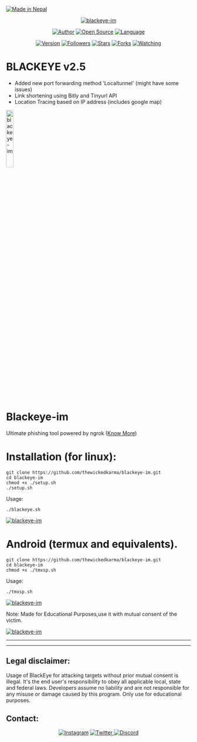 
  

<p align="left">
<a href="#"><img title="Made in Nepal" src="https://img.shields.io/badge/MADE%20IN-NEPAL-green?colorA=%ff0000&colorB=%0000FF&style=for-the-badge"></a>
</p>
<p align="center">
<a href="#"><img title="blackeye-im" src="https://i.imgur.com/5N5Kdjw.png"></a>
</p>
<p align="center">
<a href="https://github.com/thewickedkarma"><img title="Author" src="https://img.shields.io/badge/Author-thewickedkarma-red.svg?style=for-the-badge&logo=github"></a>
<a href="#"><img title="Open Source" src="https://img.shields.io/badge/Open%20Source-%E2%9D%A4-green?style=for-the-badge"></a>
<a href="#"><img title="Language" src="https://img.shields.io/badge/Shell-555555?style=for-the-badge&logo=shell&logoColor=white"></a>
</p>
<p align="center">
<a href="#"><img title="Version" src="https://img.shields.io/badge/Version-2.5-green.svg?style=flat-square"></a>
<a href="https://github.com/thewickedkarma/followers"><img title="Followers" src="https://img.shields.io/github/followers/thewickedkarma?color=blue&style=flat-square"></a>
<a href="https://github.com/thewickedkarma/blackeye-im/stargazers/"><img title="Stars" src="https://img.shields.io/github/stars/thewickedkarma/blackeye-im?color=red&style=flat-square"></a>
<a href="https://github.com/thewickedkarma/blackeye-im/network/members"><img title="Forks" src="https://img.shields.io/github/forks/thewickedkarma/blackeye-im?color=red&style=flat-square"></a>
<a href="https://github.com/thewickedkarma/blackeye-im/watchers"><img title="Watching" src="https://img.shields.io/github/watchers/thewickedkarma/blackeye-im?label=Watchers&color=blue&style=flat-square"></a>
</p>












# BLACKEYE v2.5
<ul type='disc'> <li>Added new port forwarding method 'Localtunnel' (might have some issues)
<li>Link shortening using Bitly and Tinyurl API
<li>Location Tracing based on IP address (includes google map)


</ul>
 <a href="#"><img title="blackeye-im" width= "20%" src="https://i.imgur.com/5N5Kdjw.png"></a>


# Blackeye-im

Ultimate phishing tool powered by ngrok (<a href='https://thewickedkarma.github.io/blackeye-im'>Know More</a>)

# Installation (for linux):
```
git clone https://github.com/thewickedkarma/blackeye-im.git
cd blackeye-im
chmod +x ./setup.sh
./setup.sh
```
Usage:

```./blackeye.sh```
<p><a href="https://i.imgur.com/irdzUjd.png"><img title="blackeye-im" src="https://i.imgur.com/irdzUjd.png"></a>
</p>

# Android (termux and equivalents).
```
git clone https://github.com/thewickedkarma/blackeye-im.git
cd blackeye-im
chmod +x ./tmxsp.sh
```
Usage:

```./tmxsp.sh```
<p><a href="#"><img title="blackeye-im" src="https://i.imgur.com/YuAb55M.jpg"></a>
</p>
Note: Made for Educational Purposes,use it with mutual consent of the victim.
<p><a href="https://i.imgur.com/TJFmaGq.png"><img title="blackeye-im" src="https://i.imgur.com/TJFmaGq.png"></a>
</p>

 

-----------------------------------------------------------------------------------------------------------------------------

-----------------------------------------------------------------------------------------------------------------------------


## Legal disclaimer:

Usage of BlackEye for attacking targets without prior mutual consent is illegal. It's the end user's responsibility to obey all applicable local, state and federal laws. Developers assume no liability and are not responsible for any misuse or damage caused by this program. Only use for educational purposes.


## Contact:
<p align="center">
    <a href="https://www.instagram.com/thewickedkarma/">
    <img alt="Instagram" src="https://img.shields.io/badge/Instagram%20-%23000000.svg?&style=for-the-badge&logo=Instagram&logoColor=white"/></a>
    <a href="https://twitter.com/Ankitraj7079">
    <img alt="Twitter" src="https://img.shields.io/badge/Twitter%20-%231DA1F2.svg?&style=for-the-badge&logo=Twitter&logoColor=white"</a>
    <a href="https://discord.com/channels/@me/798505744843538432">
    <img alt="Discord" src="https://img.shields.io/badge/Discord%20-%237289DA.svg?&style=for-the-badge&logo=discord&logoColor=white"/></a>
</p>
